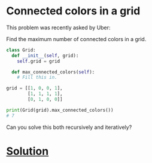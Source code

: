 # Connected colors in a grid

This problem was recently asked by Uber:

Find the maximum number of connected colors in a grid.

```python
class Grid:
  def __init__(self, grid):
    self.grid = grid

  def max_connected_colors(self):
    # Fill this in.

grid = [[1, 0, 0, 1],
        [1, 1, 1, 1],
        [0, 1, 0, 0]]

print(Grid(grid).max_connected_colors())
# 7
```
Can you solve this both recursively and iteratively?

# [Solution](solution.md)